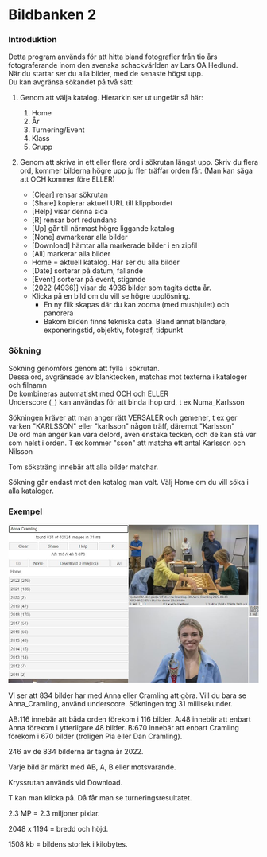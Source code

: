 # Bildbanken 2

### Introduktion

Detta program används för att hitta bland fotografier från tio års fotograferande inom den svenska schackvärlden av Lars OA Hedlund.  
När du startar ser du alla bilder, med de senaste högst upp.  
Du kan avgränsa sökandet på två sätt:

1. Genom att välja katalog. Hierarkin ser ut ungefär så här:
	1. Home
	2. År
	3. Turnering/Event
	4. Klass
	5. Grupp

2. Genom att skriva in ett eller flera ord i sökrutan längst upp.
	Skriv du flera ord, kommer bilderna högre upp ju fler träffar orden får.
	(Man kan säga att OCH kommer före ELLER)

	* [Clear] rensar sökrutan
	* [Share] kopierar aktuell URL till klippbordet
	* [Help] visar denna sida
	* [R] rensar bort redundans
	* [Up] går till närmast högre liggande katalog
	* [None] avmarkerar alla bilder
	* [Download] hämtar alla markerade bilder i en zipfil
	* [All] markerar alla bilder
	* Home = aktuell katalog. Här ser du alla bilder
	* [Date] sorterar på datum, fallande
	* [Event] sorterar på event, stigande
	* [2022 (4936)] visar de 4936 bilder som tagits detta år.
	* Klicka på en bild om du vill se högre upplösning. 
		* En ny flik skapas där du kan zooma (med mushjulet) och panorera
		* Bakom bilden finns tekniska data. Bland annat bländare, exponeringstid, objektiv, fotograf, tidpunkt

### Sökning

Sökning genomförs genom att fylla i sökrutan.  
Dessa ord, avgränsade av blanktecken, matchas mot texterna i kataloger och filnamn  
De kombineras automatiskt med OCH och ELLER  
Underscore (_) kan användas för att binda ihop ord, t ex Numa_Karlsson  

Sökningen kräver att man anger rätt VERSALER och gemener, t ex ger varken "KARLSSON" eller "karlsson" någon träff, däremot "Karlsson"  
De ord man anger kan vara delord, även enstaka tecken, och de kan stå var som helst i orden. T ex kommer "sson" att matcha ett antal Karlsson och Nilsson  

Tom söksträng innebär att alla bilder matchar.

Sökning går endast mot den katalog man valt. Välj Home om du vill söka i alla kataloger.

### Exempel

![Example](help.jpg)

Vi ser att 834 bilder har med Anna eller Cramling att göra. Vill du bara se Anna_Cramling, använd underscore. Sökningen tog 31 millisekunder.

AB:116 innebär att båda orden förekom i 116 bilder. A:48 innebär att enbart Anna förekom i ytterligare 48 bilder. B:670 innebär att enbart Cramling förekom i 670 bilder (troligen Pia eller Dan Cramling).

246 av de 834 bilderna är tagna år 2022.

Varje bild är märkt med AB, A, B eller motsvarande.

Kryssrutan används vid Download.

T kan man klicka på. Då får man se turneringsresultatet.

2.3 MP = 2.3 miljoner pixlar.

2048 x 1194 = bredd och höjd.

1508 kb = bildens storlek i kilobytes.



